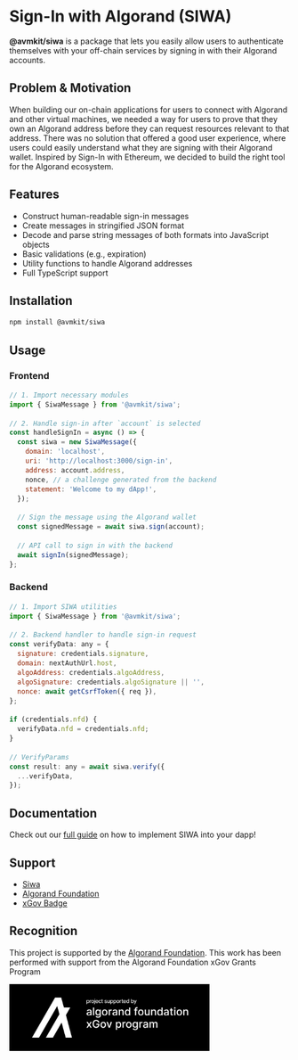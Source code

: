 # Sign-In with Algorand (SIWA)

**@avmkit/siwa** is a package that lets you easily allow users to authenticate themselves with your off-chain services by signing in with their Algorand accounts.

## Problem & Motivation

When building our on-chain applications for users to connect with Algorand and other virtual machines, we needed a way for users to prove that they own an Algorand address before they can request resources relevant to that address. There was no solution that offered a good user experience, where users could easily understand what they are signing with their Algorand wallet. Inspired by Sign-In with Ethereum, we decided to build the right tool for the Algorand ecosystem.

## Features

- Construct human-readable sign-in messages
- Create messages in stringified JSON format
- Decode and parse string messages of both formats into JavaScript objects
- Basic validations (e.g., expiration)
- Utility functions to handle Algorand addresses
- Full TypeScript support

## Installation

```bash
npm install @avmkit/siwa
```

## Usage

### Frontend

```javascript
// 1. Import necessary modules
import { SiwaMessage } from '@avmkit/siwa';

// 2. Handle sign-in after `account` is selected
const handleSignIn = async () => {
  const siwa = new SiwaMessage({
    domain: 'localhost',
    uri: 'http://localhost:3000/sign-in',
    address: account.address,
    nonce, // a challenge generated from the backend
    statement: 'Welcome to my dApp!',
  });

  // Sign the message using the Algorand wallet
  const signedMessage = await siwa.sign(account);

  // API call to sign in with the backend
  await signIn(signedMessage);
};
```

### Backend

```javascript
// 1. Import SIWA utilities
import { SiwaMessage } from '@avmkit/siwa';

// 2. Backend handler to handle sign-in request
const verifyData: any = {
  signature: credentials.signature,
  domain: nextAuthUrl.host,
  algoAddress: credentials.algoAddress,
  algoSignature: credentials.algoSignature || '',
  nonce: await getCsrfToken({ req }),
};

if (credentials.nfd) {
  verifyData.nfd = credentials.nfd;
}

// VerifyParams
const result: any = await siwa.verify({
  ...verifyData,
});
```

## Documentation

Check out our [full guide](https://siwa.org/help) on how to implement SIWA into your dapp!

## Support

- [Siwa](https://siwa.org/)
- [Algorand Foundation](https://developer.algorand.org/)
- [xGov Badge](https://github.com/headline-design/xgov-badge)

## Recognition

This project is supported by the [Algorand Foundation](https://algorand.foundation/). This work has been performed with support from the Algorand Foundation xGov Grants Program

  <picture>
        <source media="(prefers-color-scheme: dark)" srcset="https://github.com/headline-design/xgov-badge/blob/main/xgov-badge-github-banner.png?raw=true">
       <img alt="siws logo" src="https://github.com/headline-design/xgov-badge/blob/main/xgov-badge-primary.png?raw=true" width="auto" height="120">
  </picture>
